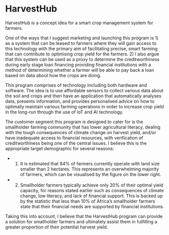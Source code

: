# HarvestHub

HarvestHub is a concept idea for a smart crop management system for farmers.

One of the ways that I suggest marketing and launching this program is 1) as a system that can be leased to farmers where they will gain access to this technology with the primary aim of facilitating precise, smart farming that can contribute to optimising crop yield for the farmers. 2) I also argue that this system can be used as a proxy to determine the creditworthiness during early stage loan financing providing financial institutions with a method of determining whether a farmer will be able to pay back a loan based on data about how the  crops are doing. 

This program comprises of technology including both hardware and software. The idea is to use affordable sensors to collect various data about the soil and crops and then have an application that automatically analyses data, presents information, and provides personalised advice on how to optimally maintain various farming operations in order to increase crop yield in the long-run through the use of IoT and AI technology. 

The customer segment this program is designed to cater for is the smallholder farming community that has lower agricultural literacy, dealing with the tough consequences of climate change on harvest yield, and/or have inadequate access to financial resources, with verification of creditworthiness being one of the central issues. I believe this is the appropriate target demographic for several reasons:

- 1) It is estimated that 84% of farmers currently operate with land size smaller than 2 hectares. This represents an overwhelming majority of farmers, which can be visualised by the figure on the lower right.

- 2) Smallholder farmers typically achieve only 20% of their optimal yield capacity, for reasons stated earlier such as consequences of climate change, low literacy, and lack of financial support. This is backed up by the statistic that less than 10% of Africa’s smallholder farmers state that their financial needs are supported by financial institutions.

Taking this into account, I believe that the HarvestHub program can provide a solution for smallholder farmers and ultimately assist them in fulfilling a greater proportion of their potential harvest yield. 
